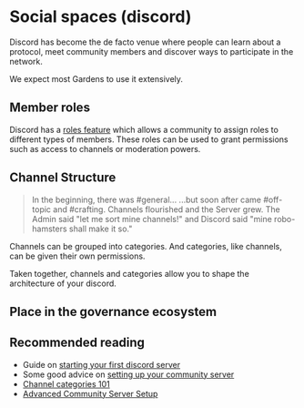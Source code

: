 # Social spaces \(discord\)

Discord has become the de facto venue where people can learn about a protocol, meet community members and discover ways to participate in the network.

We expect most Gardens to use it extensively.

## Member roles

Discord has a [roles feature](https://support.discord.com/hc/en-us/articles/214836687-Role-Management-101) which allows a community to assign roles to different types of members. These roles can be used to grant permissions such as access to channels or moderation powers.



## Channel Structure

> In the beginning, there was \#general... ...but soon after came \#off-topic and \#crafting. Channels flourished and the Server grew. The Admin said "let me sort mine channels!" and Discord said "mine robo-hamsters shall make it so."

Channels can be grouped into categories. And categories, like channels, can be given their own permissions.

Taken together, channels and categories allow you to shape the architecture of your discord.

## Place in the governance ecosystem



## Recommended reading

* Guide on [starting your first discord server](%20https://blog.discord.com/starting-your-first-discord-server-4dcacda8dad5)
* Some good advice on [setting up your community server](https://blog.discord.com/how-to-get-the-most-out-of-your-community-server-a049d126f2ac)
* [Channel categories 101](https://support.discord.com/hc/en-us/articles/115001580171-Channel-Categories-101)
* [Advanced Community Server Setup](https://support.discord.com/hc/en-us/articles/213530048-Advanced-Community-Server-Setup)



